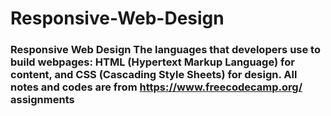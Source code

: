 # Responsive-Web-Design
 ### Responsive Web Design  The languages that developers use to build webpages: HTML (Hypertext Markup Language) for content, and CSS (Cascading Style Sheets) for design.  All notes and codes are from https://www.freecodecamp.org/ assignments
